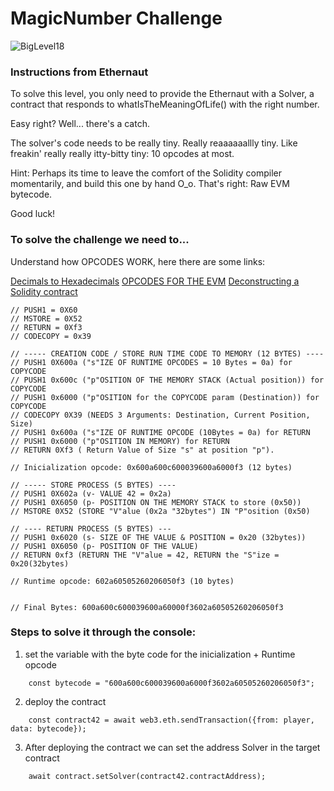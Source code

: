 # MagicNumber Challenge
![BigLevel18](https://user-images.githubusercontent.com/102038261/219109479-932cd776-8f76-4de0-a692-ff2ca7c150d2.svg)

### Instructions from Ethernaut

To solve this level, you only need to provide the Ethernaut with a Solver, a contract that responds to whatIsTheMeaningOfLife() with the right number.

Easy right? Well... there's a catch.

The solver's code needs to be really tiny. Really reaaaaaallly tiny. Like freakin' really really itty-bitty tiny: 10 opcodes at most.

Hint: Perhaps its time to leave the comfort of the Solidity compiler momentarily, and build this one by hand O_o. That's right: Raw EVM bytecode.

Good luck!

### To solve the challenge we need to...

Understand how OPCODES WORK, here there are some links:

<a href="https://www.rapidtables.com/convert/number/decimal-to-hex.html">Decimals to Hexadecimals</a>
<a href="https://ethereum.org/en/developers/docs/evm/opcodes/">OPCODES FOR THE EVM</a>
<a href="https://blog.openzeppelin.com/deconstructing-a-solidity-contract-part-i-introduction-832efd2d7737/">Deconstructing a Solidity contract</a>
```
// PUSH1 = 0X60
// MSTORE = 0X52
// RETURN = 0Xf3
// CODECOPY = 0x39

// ----- CREATION CODE / STORE RUN TIME CODE TO MEMORY (12 BYTES) ----
// PUSH1 0X600a ("s"IZE OF RUNTIME OPCODES = 10 Bytes = 0a) for COPYCODE
// PUSH1 0x600c ("p"OSITION OF THE MEMORY STACK (Actual position)) for COPYCODE
// PUSH1 0x6000 ("p"OSITION for the COPYCODE param (Destination)) for COPYCODE
// CODECOPY 0X39 (NEEDS 3 Arguments: Destination, Current Position, Size)
// PUSH1 0x600a ("s"IZE OF RUNTIME OPCODE (10Bytes = 0a) for RETURN
// PUSH1 0x6000 ("p"OSITION IN MEMORY) for RETURN
// RETURN 0Xf3 ( Return Value of Size "s" at position "p").

// Inicialization opcode: 0x600a600c600039600a6000f3 (12 bytes)

// ----- STORE PROCESS (5 BYTES) ----
// PUSH1 0X602a (v- VALUE 42 = 0x2a)
// PUSH1 0X6050 (p- POSITION ON THE MEMORY STACK to store (0x50))
// MSTORE 0X52 (STORE "V"alue (0x2a "32bytes") IN "P"osition (0x50)

// ---- RETURN PROCESS (5 BYTES) ---
// PUSH1 0x6020 (s- SIZE OF THE VALUE & POSITION = 0x20 (32bytes))
// PUSH1 0X6050 (p- POSITION OF THE VALUE)
// RETURN 0xf3 (RETURN THE "V"alue = 42, RETURN the "S"ize = 0x20(32bytes)

// Runtime opcode: 602a60505260206050f3 (10 bytes)


// Final Bytes: 600a600c600039600a60000f3602a60505260206050f3 

```

### Steps to solve it through the console: 

1. set the variable with the byte code for the inicialization + Runtime opcode

```
    const bytecode = "600a600c600039600a6000f3602a60505260206050f3"; 
```                   
    
2. deploy the contract

``` 
    const contract42 = await web3.eth.sendTransaction({from: player, data: bytecode}); 
```
  
3. After deploying the contract we can set the address Solver in the target contract

```
    await contract.setSolver(contract42.contractAddress);
```
